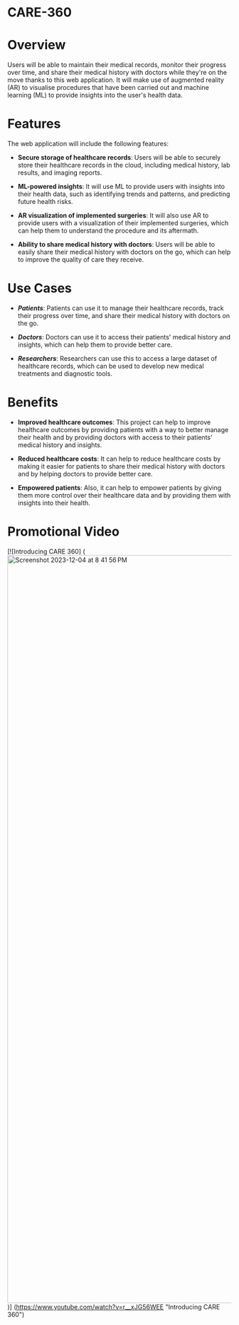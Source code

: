# CARE-360

# Overview

Users will be able to maintain their medical records, monitor their progress over time, and share their medical history with doctors while they're on the move thanks to this web application. It will make use of augmented reality (AR) to visualise procedures that have been carried out and machine learning (ML) to provide insights into the user's health data.

# Features

The web application will include the following features:

- __Secure storage of healthcare records__: Users will be able to securely store their healthcare records in the cloud, including medical history, lab results, and imaging reports.

- __ML-powered insights__: It will use ML to provide users with insights into their health data, such as identifying trends and patterns, and predicting future health risks.

- __AR visualization of implemented surgeries__: It will also use AR to provide users with a visualization of their implemented surgeries, which can help them to understand the procedure and its aftermath.

- __Ability to share medical history with doctors__: Users will be able to easily share their medical history with doctors on the go, which can help to improve the quality of care they receive.

# Use Cases

- __*Patients*__: Patients can use it to manage their healthcare records, track their progress over time, and share their medical history with doctors on the go.

- __*Doctors*__: Doctors can use it to access their patients' medical history and insights, which can help them to provide better care.

- __*Researchers*__: Researchers can use this to access a large dataset of healthcare records, which can be used to develop new medical treatments and diagnostic tools.

# Benefits

- __Improved healthcare outcomes__: This project can help to improve healthcare outcomes by providing patients with a way to better manage their health and by providing doctors with access to their patients' medical history and insights.

- __Reduced healthcare costs__: It can help to reduce healthcare costs by making it easier for patients to share their medical history with doctors and by helping doctors to provide better care.

- __Empowered patients__: Also, it can help to empower patients by giving them more control over their healthcare data and by providing them with insights into their health.


# Promotional Video

[![Introducing CARE 360]
(<img width="1678" alt="Screenshot 2023-12-04 at 8 41 56 PM" src="https://github.com/aksshatgovind/CARE-360/assets/105073216/cb88374e-634b-44ce-89b2-f29e4f359893">)]
(https://www.youtube.com/watch?v=r__xJG56WEE "Introducing CARE 360")
